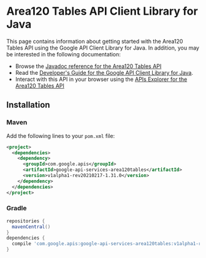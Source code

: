 # Area120 Tables API Client Library for Java



This page contains information about getting started with the Area120 Tables API
using the Google API Client Library for Java. In addition, you may be interested
in the following documentation:

* Browse the [Javadoc reference for the Area120 Tables API][javadoc]
* Read the [Developer's Guide for the Google API Client Library for Java][google-api-client].
* Interact with this API in your browser using the [APIs Explorer for the Area120 Tables API][api-explorer]

## Installation

### Maven

Add the following lines to your `pom.xml` file:

```xml
<project>
  <dependencies>
    <dependency>
      <groupId>com.google.apis</groupId>
      <artifactId>google-api-services-area120tables</artifactId>
      <version>v1alpha1-rev20210217-1.31.0</version>
    </dependency>
  </dependencies>
</project>
```

### Gradle

```gradle
repositories {
  mavenCentral()
}
dependencies {
  compile 'com.google.apis:google-api-services-area120tables:v1alpha1-rev20210217-1.31.0'
}
```

[javadoc]: https://googleapis.dev/java/google-api-services-area120tables/latest/index.html
[google-api-client]: https://github.com/googleapis/google-api-java-client/
[api-explorer]: https://developers.google.com/apis-explorer/#p/area120tables/v1/
